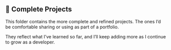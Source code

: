 ## 🌟 Complete Projects

This folder contains the more complete and refined projects. The ones I’d be comfortable sharing or using as part of a portfolio.

They reflect what I’ve learned so far, and I’ll keep adding more as I continue to grow as a developer.

